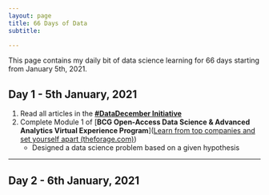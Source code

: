 ```yaml
---
layout: page
title: 66 Days of Data
subtitle: 

---
```


This page contains my daily bit of data science learning for 66 days starting from January 5th, 2021.

## Day 1 - 5th January, 2021

1. Read all articles in the [**#DataDecember Initiative**](https://dsatlse.github.io/DataDecember/)
2. Complete Module 1 of [**BCG Open-Access Data Science & Advanced Analytics Virtual Experience Program**]([Learn from top companies and set yourself apart (theforage.com)](https://www.theforage.com/virtual-internships/Tcz8gTtprzAS4xSoK?show-onboard=1))
   - Designed a data science problem based on a given hypothesis

---

## Day 2 - 6th January, 2021